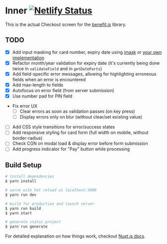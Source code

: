 # Inner [![Netlify Status](https://api.netlify.com/api/v1/badges/2690825e-a238-45de-9cf4-5749165dc1a3/deploy-status)](https://app.netlify.com/sites/benefitjs-checkout/deploys)

This is the actual Checkout screen for the [benefit.js](https://github.com/benefit-js/benefit-js) library.

## TODO

- [x] Add input masking for card number, expiry date using [imask](https://github.com/uNmAnNeR/imaskjs/tree/master/packages/vue-imask) or [your own implementation](https://stackoverflow.com/a/55010378/2022751)
- [x] Refactor month/year validation for expiry date (it's currently being done twice in `validateField` and in `getDateParts`)
- [x] Add field-specific error messages, allowing for highlighting erroneous fields when an error is encountered
- [x] Add max-length to fields
- [x] Autofocus on error field (from server submission)
- [x] Use number pad for PIN field
- Fix error UX
  - [ ] Clear errors as soon as validation passes (on key press)
  - [ ] Display errors only on blur (without clear/set existing value)
- [ ] Add CSS style transitions for error/success states
- [ ] Add responsive styling for card form (full width on mobile, without border-radius)
- [ ] Check CGN on modal load & display error before form submission
- [ ] Add progress indicator for "Pay" button while processing

## Build Setup

```bash
# install dependencies
$ yarn install

# serve with hot reload at localhost:3000
$ yarn run dev

# build for production and launch server
$ yarn run build
$ yarn start

# generate static project
$ yarn run generate
```

For detailed explanation on how things work, checkout [Nuxt.js docs](https://nuxtjs.org).
